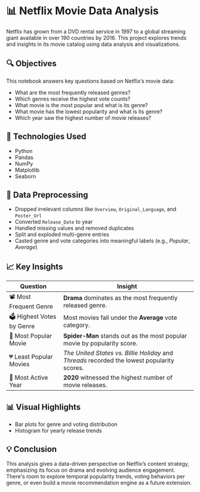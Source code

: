 # 📊 Netflix Movie Data Analysis

Netflix has grown from a DVD rental service in 1997 to a global streaming giant available in over 190 countries by 2016. This project explores trends and insights in its movie catalog using data analysis and visualizations.

## 🔍 Objectives

This notebook answers key questions based on Netflix’s movie data:
- What are the most frequently released genres?
- Which genres receive the highest vote counts?
- What movie is the most popular and what is its genre?
- What movie has the lowest popularity and what is its genre?
- Which year saw the highest number of movie releases?

## 🧰 Technologies Used

- Python
- Pandas
- NumPy
- Matplotlib
- Seaborn

## 🧹 Data Preprocessing

- Dropped irrelevant columns like `Overview`, `Original_Language`, and `Poster_Url`
- Converted `Release_Date` to year
- Handled missing values and removed duplicates
- Split and exploded multi-genre entries
- Casted genre and vote categories into meaningful labels (e.g., _Popular_, _Average_)

## 📈 Key Insights

| Question | Insight |
|---------|---------|
| 📽️ Most Frequent Genre | **Drama** dominates as the most frequently released genre. |
| 🗳️ Highest Votes by Genre | Most movies fall under the **Average** vote category. |
| 🌟 Most Popular Movie | **Spider-Man** stands out as the most popular movie by popularity score. |
| 💔 Least Popular Movies | _The United States vs. Billie Holiday_ and _Threads_ recorded the lowest popularity scores. |
| 📅 Most Active Year | **2020** witnessed the highest number of movie releases. |

## 📊 Visual Highlights

- Bar plots for genre and voting distribution
- Histogram for yearly release trends

## 💡 Conclusion

This analysis gives a data-driven perspective on Netflix’s content strategy, emphasizing its focus on drama and evolving audience engagement. There's room to explore temporal popularity trends, voting behaviors per genre, or even build a movie recommendation engine as a future extension.

